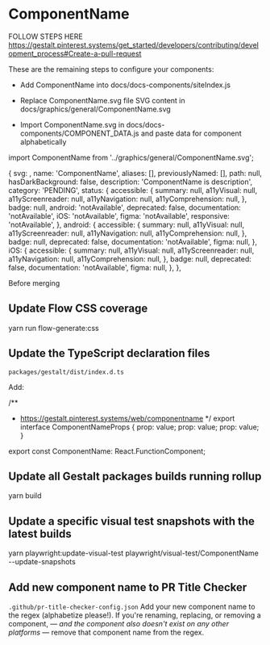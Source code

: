 # ComponentName

FOLLOW STEPS HERE
https://gestalt.pinterest.systems/get_started/developers/contributing/development_process#Create-a-pull-request

These are the remaining steps to configure your components:

- Add ComponentName into docs/docs-components/siteIndex.js

- Replace ComponentName.svg file SVG content in docs/graphics/general/ComponentName.svg

- Import ComponentName.svg in docs/docs-components/COMPONENT_DATA.js and paste data for component alphabetically

import ComponentName from '../graphics/general/ComponentName.svg';

{
svg: <ComponentName />,
name: 'ComponentName',
aliases: [],
previouslyNamed: [],
path: null,
hasDarkBackground: false,
description:
'ComponentName is description',
category: 'PENDING',
status: {
accessible: {
summary: null,
a11yVisual: null,
a11yScreenreader: null,
a11yNavigation: null,
a11yComprehension: null,
},
badge: null,
android: 'notAvailable',
deprecated: false,
documentation: 'notAvailable',
iOS: 'notAvailable',
figma: 'notAvailable',
responsive: 'notAvailable',
},
android: {
accessible: {
summary: null,
a11yVisual: null,
a11yScreenreader: null,
a11yNavigation: null,
a11yComprehension: null,
},
badge: null,
deprecated: false,
documentation: 'notAvailable',
figma: null,
},
iOS: {
accessible: {
summary: null,
a11yVisual: null,
a11yScreenreader: null,
a11yNavigation: null,
a11yComprehension: null,
},
badge: null,
deprecated: false,
documentation: 'notAvailable',
figma: null,
},
},

Before merging

## Update Flow CSS coverage

yarn run flow-generate:css

## Update the TypeScript declaration files

`packages/gestalt/dist/index.d.ts`

Add:

/\*\*

- https://gestalt.pinterest.systems/web/componentname
  \*/
  export interface ComponentNameProps {
  prop: value;
  prop: value;
  prop: value;
  }

export const ComponentName: React.FunctionComponent<ComponentNameProps>;

## Update all Gestalt packages builds running rollup

yarn build

## Update a specific visual test snapshots with the latest builds

yarn playwright:update-visual-test playwright/visual-test/ComponentName --update-snapshots

## Add new component name to PR Title Checker

`.github/pr-title-checker-config.json`
Add your new component name to the regex (alphabetize please!). If you're renaming, replacing, or removing a component, — _and the component also doesn't exist on any other platforms_ — remove that component name from the regex.
